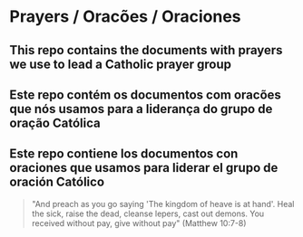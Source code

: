 # Prayers / Oracões / Oraciones
## This repo contains the documents with prayers we use to lead a Catholic prayer group
## Este repo contém os documentos com oracões que nós usamos para a liderança do grupo de oração Católica
## Este repo contiene los documentos con oraciones que usamos para liderar el grupo de oración Católico

> "And preach as you go saying 'The kingdom of heave is at hand'. Heal the sick, raise the dead, cleanse lepers, cast out demons. You received without pay, give without pay" (Matthew 10:7-8)
